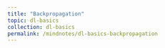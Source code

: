 ```yaml
---
title: "Backpropagation"
topic: dl-basics
collection: dl-basics
permalink: /mindnotes/dl-basics-backpropagation
---
```



